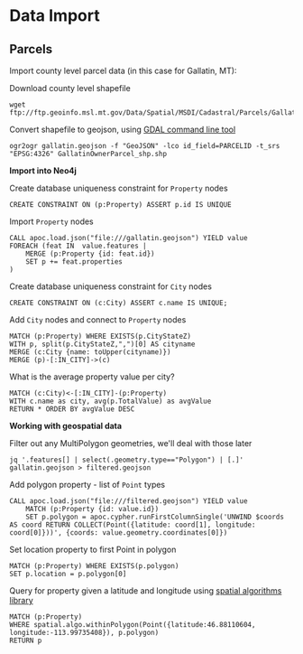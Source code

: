 # Data Import

## Parcels

Import county level parcel data (in this case for Gallatin, MT):

Download county level shapefile

```shell
wget ftp://ftp.geoinfo.msl.mt.gov/Data/Spatial/MSDI/Cadastral/Parcels/Gallatin/GallatinOwnerParcel_shp.zip
```

Convert shapefile to geojson, using [GDAL command line tool](https://gdal.org/index.html)

```shell
ogr2ogr gallatin.geojson -f "GeoJSON" -lco id_field=PARCELID -t_srs "EPSG:4326" GallatinOwnerParcel_shp.shp
```

**Import into Neo4j**

Create database uniqueness constraint for `Property` nodes

```cypher
CREATE CONSTRAINT ON (p:Property) ASSERT p.id IS UNIQUE
```

Import `Property` nodes

```cypher
CALL apoc.load.json("file:///gallatin.geojson") YIELD value
FOREACH (feat IN  value.features |
    MERGE (p:Property {id: feat.id})
    SET p += feat.properties
)
```

Create database uniqueness constraint for `City` nodes

```cypher
CREATE CONSTRAINT ON (c:City) ASSERT c.name IS UNIQUE;
```

Add `City` nodes and connect to `Property` nodes

```cypher
MATCH (p:Property) WHERE EXISTS(p.CityStateZ)
WITH p, split(p.CityStateZ,",")[0] AS cityname
MERGE (c:City {name: toUpper(cityname)})
MERGE (p)-[:IN_CITY]->(c)
```

What is the average property value per city?

```cypher
MATCH (c:City)<-[:IN_CITY]-(p:Property)
WITH c.name as city, avg(p.TotalValue) as avgValue
RETURN * ORDER BY avgValue DESC
```

**Working with geospatial data**


Filter out any MultiPolygon geometries, we'll deal with those later

```shell
jq '.features[] | select(.geometry.type=="Polygon") | [.]' gallatin.geojson > filtered.geojson
```

Add polygon property - list of `Point` types

```cypher
CALL apoc.load.json("file:///filtered.geojson") YIELD value
    MATCH (p:Property {id: value.id})
    SET p.polygon = apoc.cypher.runFirstColumnSingle('UNWIND $coords AS coord RETURN COLLECT(Point({latitude: coord[1], longitude: coord[0]}))', {coords: value.geometry.coordinates[0]})
```

Set location property to first Point in polygon

```cypher
MATCH (p:Property) WHERE EXISTS(p.polygon)
SET p.location = p.polygon[0]
```


Query for property given a latitude and longitude using [spatial algorithms library](https://github.com/neo4j-contrib/spatial-algorithms/)

```cypher
MATCH (p:Property)
WHERE spatial.algo.withinPolygon(Point({latitude:46.88110604, longitude:-113.99735408}), p.polygon)
RETURN p
```

